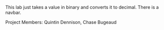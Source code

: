 This lab just takes a value in binary and converts it to decimal. There is a navbar.  

Project Members:
    Quintin Dennison,
    Chase Bugeaud
